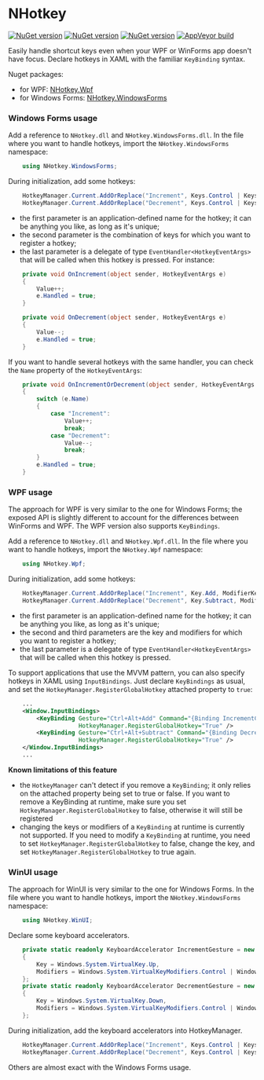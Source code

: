 NHotkey
=======

[![NuGet version](https://img.shields.io/nuget/v/NHotkey.svg?logo=nuget&label=NHotkey)](https://www.nuget.org/packages/NHotkey)
[![NuGet version](https://img.shields.io/nuget/v/NHotkey.Wpf.svg?logo=nuget&label=NHotkey.Wpf)](https://www.nuget.org/packages/NHotkey.Wpf)
[![NuGet version](https://img.shields.io/nuget/v/NHotkey.WindowsForms.svg?logo=nuget&label=NHotkey.WindowsForms)](https://www.nuget.org/packages/NHotkey.WindowsForms)
[![AppVeyor build](https://img.shields.io/appveyor/ci/thomaslevesque/nhotkey.svg?logo=appveyor&logoColor=cccccc)](https://ci.appveyor.com/project/thomaslevesque/nhotkey)

Easily handle shortcut keys even when your WPF or WinForms app doesn't have focus. Declare hotkeys in XAML with the familiar `KeyBinding` syntax.

Nuget packages:
- for WPF: [NHotkey.Wpf](http://www.nuget.org/packages/NHotkey.Wpf/)
- for Windows Forms: [NHotkey.WindowsForms](http://www.nuget.org/packages/NHotkey.WindowsForms/)

### Windows Forms usage

Add a reference to `NHotkey.dll` and `NHotkey.WindowsForms.dll`. In the file where you want to
handle hotkeys, import the `NHotkey.WindowsForms` namespace:

```csharp
    using NHotkey.WindowsForms;
```

During initialization, add some hotkeys:

```csharp
    HotkeyManager.Current.AddOrReplace("Increment", Keys.Control | Keys.Alt | Keys.Add, OnIncrement);
    HotkeyManager.Current.AddOrReplace("Decrement", Keys.Control | Keys.Alt | Keys.Subtract, OnDecrement);
```

- the first parameter is an application-defined name for the hotkey; it can be anything you like,
as long as it's unique;
- the second parameter is the combination of keys for which you want to register a hotkey;
- the last parameter is a delegate of type `EventHandler<HotkeyEventArgs>` that will be called
when this hotkey is pressed. For instance:

```csharp
    private void OnIncrement(object sender, HotkeyEventArgs e)
    {
        Value++;
        e.Handled = true;
    }

    private void OnDecrement(object sender, HotkeyEventArgs e)
    {
        Value--;
        e.Handled = true;
    }
```

If you want to handle several hotkeys with the same handler, you can check the `Name`
property of the `HotkeyEventArgs`:

```csharp
    private void OnIncrementOrDecrement(object sender, HotkeyEventArgs e)
    {
        switch (e.Name)
        {
            case "Increment":
                Value++;
                break;
            case "Decrement":
                Value--;
                break;
        }
        e.Handled = true;
    }
```

### WPF usage

The approach for WPF is very similar to the one for Windows Forms; the exposed API is slightly
different to account for the differences between WinForms and WPF. The WPF version also
supports `KeyBindings`.

Add a reference to `NHotkey.dll` and `NHotkey.Wpf.dll`. In the file where you want to
handle hotkeys, import the `NHotkey.Wpf` namespace:

```csharp
    using NHotkey.Wpf;
```

During initialization, add some hotkeys:

```csharp
    HotkeyManager.Current.AddOrReplace("Increment", Key.Add, ModifierKeys.Control | ModifierKeys.Alt, OnIncrement);
    HotkeyManager.Current.AddOrReplace("Decrement", Key.Subtract, ModifierKeys.Control | ModifierKeys.Alt, OnDecrement);
```

- the first parameter is an application-defined name for the hotkey; it can be anything you like,
as long as it's unique;
- the second and third parameters are the key and modifiers for which you want to register a hotkey;
- the last parameter is a delegate of type `EventHandler<HotkeyEventArgs>` that will be called
when this hotkey is pressed.

To support applications that use the MVVM pattern, you can also specify hotkeys in XAML using
`InputBindings`. Just declare `KeyBindings` as usual, and set the `HotkeyManager.RegisterGlobalHotkey`
attached property to `true`:

```xml
    ...
    <Window.InputBindings>
        <KeyBinding Gesture="Ctrl+Alt+Add" Command="{Binding IncrementCommand}"
                    HotkeyManager.RegisterGlobalHotkey="True" />
        <KeyBinding Gesture="Ctrl+Alt+Subtract" Command="{Binding DecrementCommand}"
                    HotkeyManager.RegisterGlobalHotkey="True" />
    </Window.InputBindings>
    ...
```

**Known limitations of this feature**

- the `HotkeyManager` can't detect if you remove a `KeyBinding`; it only relies on the
attached property being set to true or false. If you want to remove a KeyBinding at runtime,
make sure you set `HotkeyManager.RegisterGlobalHotkey` to false, otherwise it will
still be registered
- changing the keys or modifiers of a `KeyBinding` at runtime is currently not supported. If
you need to modify a `KeyBinding` at runtime, you need to set `HotkeyManager.RegisterGlobalHotkey`
to false, change the key, and set `HotkeyManager.RegisterGlobalHotkey` to true again.

### WinUI usage
The approach for WinUI is very similar to the one for Windows Forms. In the file where you want to
handle hotkeys, import the `NHotkey.WindowsForms` namespace:

```csharp
    using NHotkey.WinUI;
```

Declare some keyboard accelerators.

```csharp
    private static readonly KeyboardAccelerator IncrementGesture = new KeyboardAccelerator
    {
        Key = Windows.System.VirtualKey.Up,
        Modifiers = Windows.System.VirtualKeyModifiers.Control | Windows.System.VirtualKeyModifiers.Menu
    };
    private static readonly KeyboardAccelerator DecrementGesture = new KeyboardAccelerator
    {
        Key = Windows.System.VirtualKey.Down,
        Modifiers = Windows.System.VirtualKeyModifiers.Control | Windows.System.VirtualKeyModifiers.Menu
    };
```

During initialization, add the keyboard accelerators into HotkeyManager.

```csharp
    HotkeyManager.Current.AddOrReplace("Increment", Keys.Control | Keys.Alt | Keys.Add, OnIncrement);
    HotkeyManager.Current.AddOrReplace("Decrement", Keys.Control | Keys.Alt | Keys.Subtract, OnDecrement);
```

Others are almost exact with the Windows Forms usage.